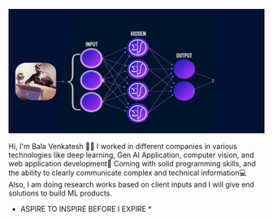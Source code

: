 

<!--
**balavenkatesh3322/balavenkatesh3322** is a ✨ _special_ ✨ repository because its `README.md` (this file) appears on your GitHub profile.

Here are some ideas to get you started:

- 🔭 I’m currently working on ...
- 🌱 I’m currently learning ...
- 👯 I’m looking to collaborate on ...
- 🤔 I’m looking for help with ...
- 💬 Ask me about ...
- 📫 How to reach me: ...
- 😄 Pronouns: ...
- ⚡ Fun fact: ...
-->

![Hey there, I'm Bala Venkatesh. I'm a data scientist. Check out my work](https://github.com/balavenkatesh3322/balavenkatesh3322/raw/master/balavenkatesh.gif)

Hi, I'm Bala Venkatesh 👨‍💻 
I worked in different
companies in various technologies like deep learning, Gen AI Application,
computer vision, and web application development🎯 
Coming with solid programming
skills, and the ability to clearly communicate complex and technical
information💻 
Also, I am doing research works based on client inputs and I will give end solutions to build ML products.

* ASPIRE TO INSPIRE BEFORE I EXPIRE *
